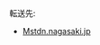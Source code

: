 <div>

転送先:

-   [Mstdn.nagasaki.jp](/Mstdn.nagasaki.jp "Mstdn.nagasaki.jp")

</div>

<div>

</div>
